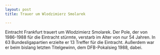 ```yaml
---
layout: post
title: Trauer um Wlodzimierz Smolarek

---
```


Eintracht Frankfurt trauert um Wlodzimierz Smolarek. Der Pole, der von 1986-1988 für die Eintracht stürmte, verstarb im Alter von nur 54 Jahren. In 63 Bundesligapartien erzielte er 13 Treffer für die Eintracht. Außerdem war er beim bislang letzten Titelgewinn, dem DFB-Pokalsieg 1988, dabei.


